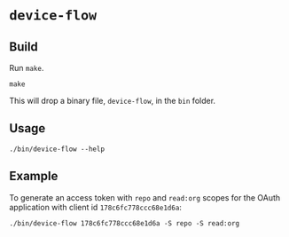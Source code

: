 # `device-flow`

## Build
Run `make`.

```shell
make
```

This will drop a binary file, `device-flow`, in the `bin` folder.

## Usage
```shell
./bin/device-flow --help
```

## Example
To generate an access token with `repo` and `read:org` scopes for the OAuth application with client id `178c6fc778ccc68e1d6a`:

```shell
./bin/device-flow 178c6fc778ccc68e1d6a -S repo -S read:org
```
